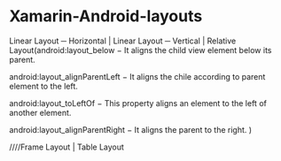 # Xamarin-Android-layouts
Linear Layout ─ Horizontal |
Linear Layout ─ Vertical |
Relative Layout(android:layout_below − It aligns the child view element below its parent.

android:layout_alignParentLeft − It aligns the chile according to parent element to the left.

android:layout_toLeftOf − This property aligns an element to the left of another element.

android:layout_alignParentRight − It aligns the parent to the right. )

////Frame Layout |
Table Layout

